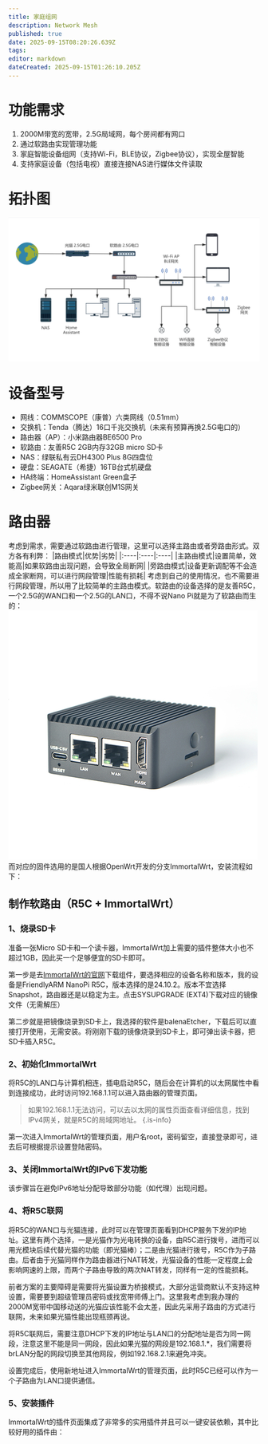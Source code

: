 ```yaml
---
title: 家庭组网
description: Network Mesh
published: true
date: 2025-09-15T08:20:26.639Z
tags: 
editor: markdown
dateCreated: 2025-09-15T01:26:10.205Z
---
```


# 功能需求
1. 2000M带宽的宽带，2.5G局域网，每个房间都有网口
2. 通过软路由实现管理功能
3. 家庭智能设备组网（支持Wi-Fi，BLE协议，Zigbee协议），实现全屋智能
4. 支持家庭设备（包括电视）直接连接NAS进行媒体文件读取

# 拓扑图
![家庭组网拓扑.png](/家庭组网拓扑.png)

# 设备型号
- 网线：COMMSCOPE（康普）六类网线（0.51mm）
- 交换机：Tenda（腾达）16口千兆交换机（未来有预算再换2.5G电口的）
- 路由器（AP）：小米路由器BE6500 Pro
- 软路由：友善R5C 2GB内存32GB micro SD卡
- NAS：绿联私有云DH4300 Plus 8G四盘位
- 硬盘：SEAGATE（希捷）16TB台式机硬盘
- HA终端：HomeAssistant Green盒子
- Zigbee网关：Aqara绿米联创M1S网关

# 路由器
考虑到需求，需要通过软路由进行管理，这里可以选择主路由或者旁路由形式。双方各有利弊：
|路由模式|优势|劣势|
|:----|:----|:----|
|主路由模式|设置简单，效能高|如果软路由出现问题，会导致全局断网|
|旁路由模式|设备更新调配等不会造成全家断网，可以进行网段管理|性能有损耗|
考虑到自己的使用情况，也不需要进行网段管理，所以用了比较简单的主路由模式。软路由的设备选择的是友善R5C，一个2.5G的WAN口和一个2.5G的LAN口，不得不说Nano Pi就是为了软路由而生的：
![r5cc-01.jpg](/r5cc-01.jpg)
而对应的固件选用的是国人根据OpenWrt开发的分支ImmortalWrt，安装流程如下：
## 制作软路由（R5C + ImmortalWrt）
### 1、烧录SD卡
准备一张Micro SD卡和一个读卡器，ImmortalWrt加上需要的插件整体大小也不超过1GB，因此买一个足够便宜的SD卡即可。

第一步是去[ImmortalWrt的官网](https://firmware-selector.immortalwrt.org/)下载组件，要选择相应的设备名称和版本，我的设备是FriendlyARM NanoPi R5C，版本选择的是24.10.2。版本不宜选择Snapshot，路由器还是以稳定为主。点击SYSUPGRADE (EXT4)下载对应的镜像文件（无需解压）

第二步就是把镜像烧录到SD卡上，我选择的软件是balenaEtcher，下载后可以直接打开使用，无需安装。将刚刚下载的镜像烧录到SD卡上，即可弹出读卡器，把SD卡插入R5C。

### 2、初始化ImmortalWrt
将R5C的LAN口与计算机相连，插电启动R5C，随后会在计算机的以太网属性中看到连接成功，此时访问192.168.1.1可以进入路由器的管理页面。

> 如果192.168.1.1无法访问，可以去以太网的属性页面查看详细信息，找到IPv4网关，就是R5C的局域网地址。
{.is-info}

第一次进入ImmortalWrt的管理页面，用户名root，密码留空，直接登录即可，进去后可根据提示设置登陆密码。

### 3、关闭ImmortalWrt的IPv6下发功能
该步骤旨在避免IPv6地址分配导致部分功能（如代理）出现问题。

### 4、将R5C联网
将R5C的WAN口与光猫连接，此时可以在管理页面看到DHCP服务下发的IP地址。这里有两个选择，一是光猫作为光电转换的设备，由R5C进行拨号，进而可以用光模块后续代替光猫的功能（即光猫棒）；二是由光猫进行拨号，R5C作为子路由。后者由于光猫同样作为路由器进行NAT转发，光猫设备的性能一定程度上会影响网速的上限，而两个子路由导致的两次NAT转发，同样有一定的性能损耗。

前者方案的主要障碍是需要将光猫设置为桥接模式，大部分运营商默认不支持这种设置，需要要到超级管理员密码或找宽带师傅上门。这里我考虑到我办理的2000M宽带中国移动送的光猫应该性能不会太差，因此先采用子路由的方式进行联网，未来如果光猫性能出现瓶颈再说。

将R5C联网后，需要注意DHCP下发的IP地址与LAN口的分配地址是否为同一网段，注意这里不能是同一网段，因此如果光猫的网段是192.168.1.*，我们需要将brLAN分配的网段切换至其他网段，例如192.168.2.1来避免冲突。

设置完成后，使用新地址进入ImmortalWrt的管理页面，此时R5C已经可以作为一个子路由为LAN口提供通信。

### 5、安装插件

ImmortalWrt的插件页面集成了非常多的实用插件并且可以一键安装依赖，其中比较好用的插件由：